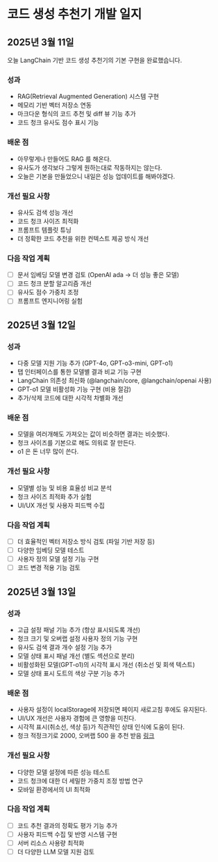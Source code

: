 # 코드 생성 추천기 개발 일지

## 2025년 3월 11일

오늘 LangChain 기반 코드 생성 추천기의 기본 구현을 완료했습니다.

### 성과

- RAG(Retrieval Augmented Generation) 시스템 구현
- 메모리 기반 벡터 저장소 연동
- 마크다운 형식의 코드 추천 및 diff 뷰 기능 추가
- 코드 청크 유사도 점수 표시 기능

### 배운 점

- 아무렇게나 만들어도 RAG 를 해온다.
- 유사도가 생각보다 그렇게 원하는대로 작동하지는 않는다.
- 오늘은 기본을 만들었으니 내일은 성능 업데이트를 해봐야겠다.

### 개선 필요 사항

- 유사도 검색 성능 개선
- 코드 청크 사이즈 최적화
- 프롬프트 템플릿 튜닝
- 더 정확한 코드 추천을 위한 컨텍스트 제공 방식 개선

### 다음 작업 계획

- [ ] 문서 임베딩 모델 변경 검토 (OpenAI ada → 더 성능 좋은 모델)
- [ ] 코드 청크 분할 알고리즘 개선
- [ ] 유사도 점수 가중치 조정
- [ ] 프롬프트 엔지니어링 실험

## 2025년 3월 12일

### 성과

- 다중 모델 지원 기능 추가 (GPT-4o, GPT-o3-mini, GPT-o1)
- 탭 인터페이스를 통한 모델별 결과 비교 기능 구현
- LangChain 의존성 최신화 (@langchain/core, @langchain/openai 사용)
- GPT-o1 모델 비활성화 기능 구현 (비용 절감)
- 추가/삭제 코드에 대한 시각적 차별화 개선

### 배운 점

- 모델을 여러개해도 가져오는 값이 비슷하면 결과는 비슷했다.
- 청크 사이즈를 기본으로 해도 의워로 잘 만든다.
- o1 은 돈 너무 많이 쓴다.

### 개선 필요 사항

- 모델별 성능 및 비용 효율성 비교 분석
- 청크 사이즈 최적화 추가 실험
- UI/UX 개선 및 사용자 피드백 수집

### 다음 작업 계획

- [ ] 더 효율적인 벡터 저장소 방식 검토 (파일 기반 저장 등)
- [ ] 다양한 임베딩 모델 테스트
- [ ] 사용자 정의 모델 설정 기능 구현
- [ ] 코드 변경 적용 기능 검토

## 2025년 3월 13일

### 성과

- 고급 설정 패널 기능 추가 (항상 표시되도록 개선)
- 청크 크기 및 오버랩 설정 사용자 정의 기능 구현
- 유사도 검색 결과 개수 설정 기능 추가
- 모델 상태 표시 패널 개선 (별도 섹션으로 분리)
- 비활성화된 모델(GPT-o1)의 시각적 표시 개선 (취소선 및 회색 텍스트)
- 모델 상태 표시 도트의 색상 구분 기능 추가

### 배운 점

- 사용자 설정이 localStorage에 저장되면 페이지 새로고침 후에도 유지된다.
- UI/UX 개선은 사용자 경험에 큰 영향을 미친다.
- 시각적 표시(취소선, 색상 등)가 직관적인 상태 인식에 도움이 된다.
- 청크 적정크기로 2000, 오버랩 500 을 추천 받음 [링크](https://www.magicaiprompts.com/docs/rag/rag-indexing-complete-guide-5-steps)

### 개선 필요 사항

- 다양한 모델 설정에 따른 성능 테스트
- 코드 청크에 대한 더 세밀한 가중치 조정 방법 연구
- 모바일 환경에서의 UI 최적화

### 다음 작업 계획

- [ ] 코드 추천 결과의 정확도 평가 기능 추가
- [ ] 사용자 피드백 수집 및 반영 시스템 구현
- [ ] 서버 리소스 사용량 최적화
- [ ] 더 다양한 LLM 모델 지원 검토
